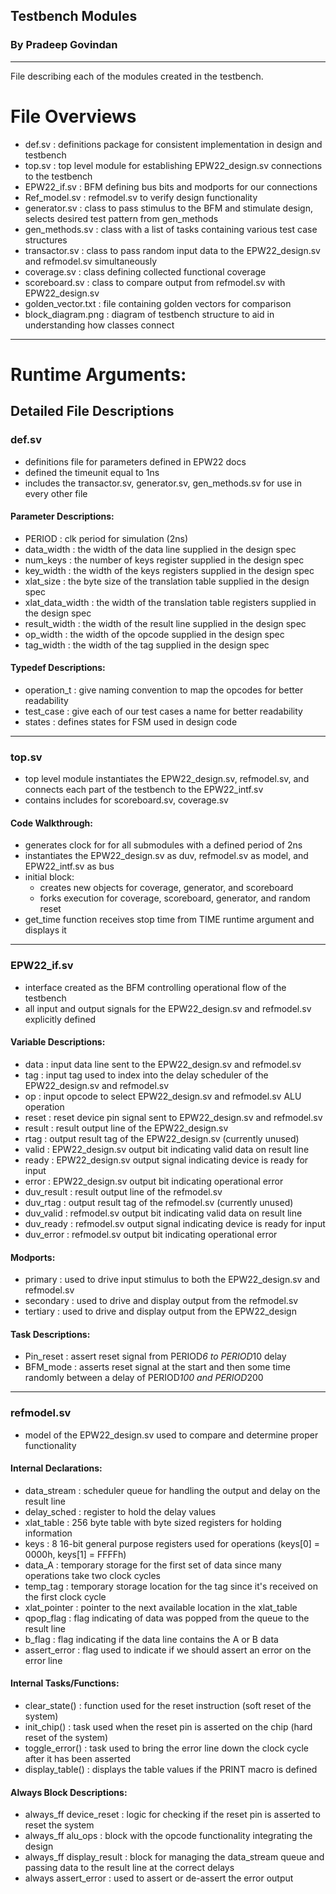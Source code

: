 ## Testbench Modules
### By  Pradeep Govindan

---
File describing each of the modules created in the testbench.

# File Overviews
* def.sv : definitions package for consistent implementation in design and testbench
* top.sv : top level module for establishing EPW22_design.sv connections to the testbench
* EPW22_if.sv : BFM defining bus bits and modports for our connections
* Ref_model.sv : refmodel.sv to verify design functionality
* generator.sv : class to pass stimulus to the BFM and stimulate design, selects desired test pattern from gen_methods
* gen_methods.sv : class with a list of tasks containing various test case structures
* transactor.sv : class to pass random input data to the EPW22_design.sv and refmodel.sv simultaneously
* coverage.sv : class defining collected functional coverage
* scoreboard.sv : class to compare output from refmodel.sv with EPW22_design.sv
* golden_vector.txt : file containing golden vectors for comparison
* block_diagram.png : diagram of testbench structure to aid in understanding how classes connect
---

# Runtime Arguments:

## Detailed File Descriptions

### def.sv
* definitions file for parameters defined in EPW22 docs
* defined the timeunit equal to 1ns
* includes the transactor.sv, generator.sv, gen_methods.sv for use in every other file

#### Parameter Descriptions:
* PERIOD : clk period for simulation (2ns)
* data_width : the width of the data line supplied in the design spec
* num_keys : the number of keys register supplied in the design spec
* key_width : the width of the keys registers supplied in the design spec
* xlat_size : the byte size of the translation table supplied in the design spec
* xlat_data_width : the width of the translation table registers supplied in the design spec
* result_width : the width of the result line supplied in the design spec
* op_width : the width of the opcode supplied in the design spec
* tag_width : the width of the tag supplied in the design spec

#### Typedef Descriptions:
* operation_t : give naming convention to map the opcodes for better readability
* test_case : give each of our test cases a name for better readability
* states : defines states for FSM used in design code
---

### top.sv
* top level module instantiates the EPW22_design.sv, refmodel.sv, and connects each part of the testbench to the EPW22_intf.sv
* contains includes for scoreboard.sv, coverage.sv

#### Code Walkthrough:
* generates clock for for all submodules with a defined period of 2ns
* instantiates the EPW22_design.sv as duv, refmodel.sv as model, and EPW22_intf.sv as bus
* initial block:
	* creates new objects for coverage, generator, and scoreboard
	* forks execution for coverage, scoreboard, generator, and random reset
* get_time function receives stop time from TIME runtime argument and displays it
---

### EPW22_if.sv
* interface created as the BFM controlling operational flow of the testbench
* all input and output signals for the EPW22_design.sv and refmodel.sv explicitly defined

#### Variable Descriptions:
* data : input data line sent to the EPW22_design.sv and refmodel.sv
* tag : input tag used to index into the delay scheduler of the EPW22_design.sv and refmodel.sv
* op : input opcode to select EPW22_design.sv and refmodel.sv ALU operation
* reset : reset device pin signal sent to EPW22_design.sv and refmodel.sv
* result : result output line of the EPW22_design.sv
* rtag : output result tag of the EPW22_design.sv (currently unused)
* valid : EPW22_design.sv output bit indicating valid data on result line
* ready : EPW22_design.sv output signal indicating device is ready for input
* error : EPW22_design.sv output bit indicating operational error
* duv_result : result output line of the refmodel.sv
* duv_rtag : output result tag of the refmodel.sv (currently unused)
* duv_valid : refmodel.sv output bit indicating valid data on result line
* duv_ready : refmodel.sv output signal indicating device is ready for input
* duv_error : refmodel.sv output bit indicating operational error


#### Modports:
* primary : used to drive input stimulus to both the EPW22_design.sv and refmodel.sv
* secondary : used to drive and display output from the refmodel.sv
* tertiary : used to drive and display output from the EPW22_design

#### Task Descriptions:
* Pin_reset : assert reset signal from PERIOD*6 to PERIOD*10 delay
* BFM_mode : asserts reset signal at the start and then some time randomly between a delay of PERIOD*100 and PERIOD*200
---

### refmodel.sv
* model of the EPW22_design.sv used to compare and determine proper functionality

#### Internal Declarations:
* data_stream : scheduler queue for handling the output and delay on the result line
* delay_sched : register to hold the delay values
* xlat_table : 256 byte table with byte sized registers for holding information
* keys : 8 16-bit general purpose registers used for operations (keys[0] = 0000h, keys[1] = FFFFh)
* data_A : temporary storage for the first set of data since many operations take two clock cycles
* temp_tag : temporary storage location for the tag since it's received on the first clock cycle
* xlat_pointer : pointer to the next available location in the xlat_table
* qpop_flag : flag indicating of data was popped from the queue to the result line
* b_flag : flag indicating if the data line contains the A or B data
* assert_error : flag used to indicate if we should assert an error on the error line

#### Internal Tasks/Functions:
* clear_state() : function used for the reset instruction (soft reset of the system)
* init_chip() : task used when the reset pin is asserted on the chip (hard reset of the system)
* toggle_error() : task used to bring the error line down the clock cycle after it has been asserted
* display_table() : displays the table values if the PRINT macro is defined

#### Always Block Descriptions:
* always_ff device_reset : logic for checking if the reset pin is asserted to reset the system
* always_ff alu_ops : block with the opcode functionality integrating the design
* always_ff display_result : block for managing the data_stream queue and passing data to the result line at the correct delays
* always assert_error : used to assert or de-assert the error output
